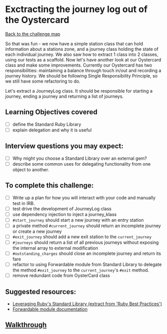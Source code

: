 # Exctracting the journey log out of the Oystercard

[Back to the challenge map](README.md)

So that was fun - we now have a simple station class that can hold information about a stations zone, and a journey class holding the state of each individual journey. We also saw how to extract 1 class into 2 classes, using our tests as a scaffold. Now let's have another look at our Oystercard class and make some improvements. Currently our Oystercard has two responsibilities: maintaining a balance through touch in/out and recording a journey history. We should be following Single Responsibility Principle, so we still have some refactoring to do.

Let's extract a JourneyLog class. It should be responsible for starting a journey, ending a journey and returning a list of journeys.

## Learning Objectives covered
- [ ] define the Standard Ruby Library
- [ ] explain delegation and why it is useful

## Interview questions you may expect:
- [ ] Why might you choose a Standard Library over an external gem?
- [ ] describe some common uses for delegating functionality from one object to another.

## To complete this challenge:
- [ ] Write up a plan for how you will interact with your code and manually test in IRB.
- [ ] test drive the development of JourneyLog class
- [ ] use dependency injection to inject a journey_klass
- [ ] `#start_journey` should start a new journey with an entry station
- [ ] a private method `#current_journey` should return an incomplete journey or create a new journey
- [ ] `#exit_journey` should add a new exit station to the `current_journey`
- [ ] `#journeys` should return a list of all previous journeys without exposing the internal array to external modification
- [ ] `#outstanding_charges` should close an incomplete journey and return its fare
- [ ] refactor to using Forwardable module from Standard Library to delegate the method `#exit_journey` to the `current_journey`'s `#exit` method.
- [ ] remove redundant code from OysterCard class

## Suggested resources:
- [Leveraging Ruby's Standard Library (extract from 'Ruby Best Practices')](http://archive.oreilly.com/pub/a/ruby/excerpts/ruby-best-practices/ruby-standard-library.html)
- [Forwardable module documentation](http://ruby-doc.org/stdlib-2.0.0/libdoc/forwardable/rdoc/Forwardable.html)

## [Walkthrough](walkthroughs/15_extracting_journey_log.md)
